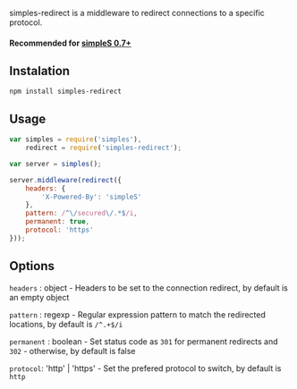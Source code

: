 simples-redirect is a middleware to redirect connections to a specific protocol.

#### Recommended for [simpleS 0.7+](http://micnic.github.com/simpleS/)

## Instalation

    npm install simples-redirect

## Usage

```js
var simples = require('simples'),
    redirect = require('simples-redirect');

var server = simples();

server.middleware(redirect({
    headers: {
        'X-Powered-By': 'simpleS'
    },
    pattern: /^\/secured\/.*$/i,
    permanent: true,
    protocol: 'https'
}));
```

## Options

`headers` : object - Headers to be set to the connection redirect, by default is an empty object

`pattern` : regexp - Regular expression pattern to match the redirected locations, by default is `/^.+$/i`

`permanent` : boolean - Set status code as `301` for permanent redirects and `302` - otherwise, by default is false

`protocol`: 'http' | 'https' - Set the prefered protocol to switch, by default is `http`